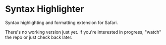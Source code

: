 # Syntax Highlighter

Syntax highlighting and formatting extension for Safari.

There's no working version just yet.  If you're interested in progress, "watch"
the repo or just check back later.
